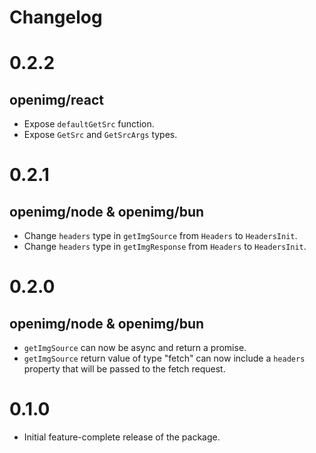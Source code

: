# Changelog

# 0.2.2

## openimg/react

- Expose `defaultGetSrc` function.
- Expose `GetSrc` and `GetSrcArgs` types.

# 0.2.1

## openimg/node & openimg/bun

- Change `headers` type in `getImgSource` from `Headers` to `HeadersInit`.
- Change `headers` type in `getImgResponse` from `Headers` to `HeadersInit`.

# 0.2.0

## openimg/node & openimg/bun

- `getImgSource` can now be async and return a promise.
- `getImgSource` return value of type "fetch" can now include a `headers` property that will be passed to the fetch request.

# 0.1.0

- Initial feature-complete release of the package.
